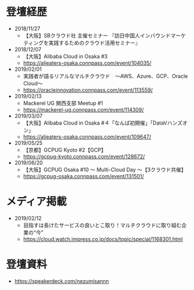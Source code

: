 # 登壇経歴
- 2018/11/27
    - 【大阪】SBクラウド社 主催セミナー 『訪日中国人インバウンドマーケティングを実践するためのクラウド活用セミナー』
- 2018/12/07
    - 【大阪】Alibaba Cloud in Osaka #3
    - https://alieaters-osaka.connpass.com/event/104035/
- 2019/02/01
    - 実践者が語るリアルなマルチクラウド　～AWS、Azure、GCP、Oracle Cloud～
    - https://oracleinnovation.connpass.com/event/113559/
- 2019/02/13
    - Mackerel UG 関西支部 Meetup #1
    - https://mackerel-ug.connpass.com/event/114309/
- 2019/03/07
    - 【大阪】Alibaba Cloud in Osaka #４「なんば初開催」「DataVハンズオン」
    - https://alieaters-osaka.connpass.com/event/109647/
- 2019/05/25
    - 【京都】GCPUG Kyoto #2【GCP】
    - https://gcpug-kyoto.connpass.com/event/128672/
- 2019/06/20
    - 【大阪】GCPUG Osaka #10 ～ Multi-Cloud Day ～【3クラウド共催】
    - https://gcpug-osaka.connpass.com/event/131501/

# メディア掲載
- 2019/02/12
    - 目指すは長けたサービスの良いとこ取り！マルチクラウドに取り組む企業の“今”
    - https://cloud.watch.impress.co.jp/docs/topic/special/1168301.html

# 登壇資料
- https://speakerdeck.com/nezumisannn
